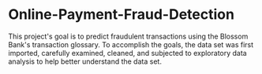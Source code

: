 # Online-Payment-Fraud-Detection
This project's goal is to predict fraudulent transactions using the Blossom Bank's transaction glossary. To accomplish the goals, the data set was first imported, carefully examined, cleaned, and subjected to exploratory data analysis to help better understand the data set.

